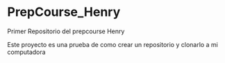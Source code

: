 # PrepCourse_Henry
Primer Repositorio del prepcourse Henry

Este proyecto es una prueba de como crear un repositorio y clonarlo a mi computadora
